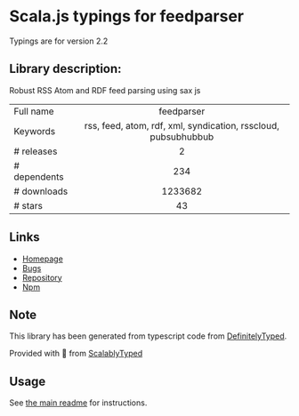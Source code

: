 
# Scala.js typings for feedparser

Typings are for version 2.2

## Library description:
Robust RSS Atom and RDF feed parsing using sax js

|                    |                 |
| ------------------ | :-------------: |
| Full name          | feedparser |
| Keywords           | rss, feed, atom, rdf, xml, syndication, rsscloud, pubsubhubbub |
| # releases         | 2 |
| # dependents       | 234 |
| # downloads        | 1233682 |
| # stars            | 43 |

## Links
- [Homepage](http://github.com/danmactough/node-feedparser)
- [Bugs](http://github.com/danmactough/node-feedparser/issues)
- [Repository](https://github.com/danmactough/node-feedparser)
- [Npm](https://www.npmjs.com/package/feedparser)
    


## Note
This library has been generated from typescript code from [DefinitelyTyped](https://definitelytyped.org).

Provided with :purple_heart: from [ScalablyTyped](https://github.com/oyvindberg/ScalablyTyped)

## Usage
See [the main readme](../../readme.md) for instructions.


